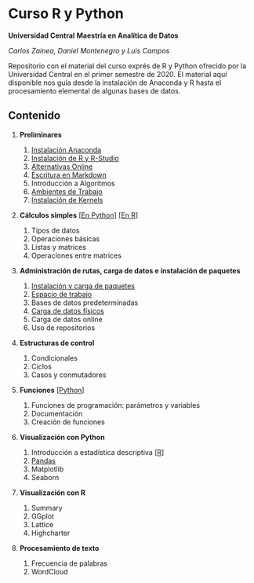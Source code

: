 # Curso R y Python
**Universidad Central**
**Maestría en Analítica de Datos**

*Carlos Zainea, Daniel Montenegro y Luis Campos*

Repositorio con el material del curso exprés de R y Python ofrecido por la Universidad Central en el primer semestre de 2020. El material aquí disponible nos guía desde la instalación de Anaconda y R hasta el procesamiento elemental de algunas bases de datos. 

## Contenido

1. **Preliminares**
    1. [Instalación Anaconda](Cuadernos/Instalaci%C3%B3n%20de%20Anaconda.ipynb)
    2. [Instalación de R y R-Studio](Cuadernos/Instalación%20de%20R%20y%20R%20Studio.ipynb)
    3. [Alternativas Online](Cuadernos/Alternativas%20Online.ipynb)
    4. [Escritura en Markdown](https://daringfireball.net/projects/markdown/)
    5. Introducción a Algoritmos
    6. [Ambientes de Trabajo](Cuadernos/Ambientes.ipynb)
    7. [Instalación de Kernels](Cuadernos/Instalando%20Kernels.ipynb)
  
2. **Cálculos simples** [[En Python]](Cuadernos/Introducción%20a%20Python.ipynb)  [[En R]](/Cuadernos/Tipos_Datos_R.ipynb)
    1. Tipos de datos 
    2. Operaciones básicas
    3. Listas y matrices
    4. Operaciones entre matrices
     
3. **Administración de rutas, carga de datos e instalación de paquetes**	
    1. [Instalación y carga de paquetes](Cuadernos/Paquetes.ipynb)
    2. [Espacio de trabajo](Cuadernos/Espacio%20de%20Trabajo.ipynb)
    3. Bases de datos predeterminadas
    4. [Carga de datos físicos](Cuadernos/Cargar_Datos.ipynb)
    5. Carga de datos online
    6. Uso de repositorios
    
4. **Estructuras de control**	
    1. Condicionales
    2. Ciclos
    3. Casos y conmutadores
    
5. **Funciones** [[Python]](Cuadernos/Funciones.ipynb)
    1. Funciones de programación: parámetros y variables
    2. Documentación
    3. Creación de funciones
    
6.	**Visualización con Python**
    1. Introducción a estadística descriptiva [[R]](Cuadernos/R_E_Descriptivas.ipynb)
    2. [Pandas](Cuadernos/Intro_Pandas.ipynb)
    3. Matplotlib
    4. Seaborn
    
7. **Visualización con R**
    1. Summary
    2. GGplot
    3. Lattice
    4. Highcharter
    
8. **Procesamiento de texto**
    1. Frecuencia de palabras
    2. WordCloud
    

